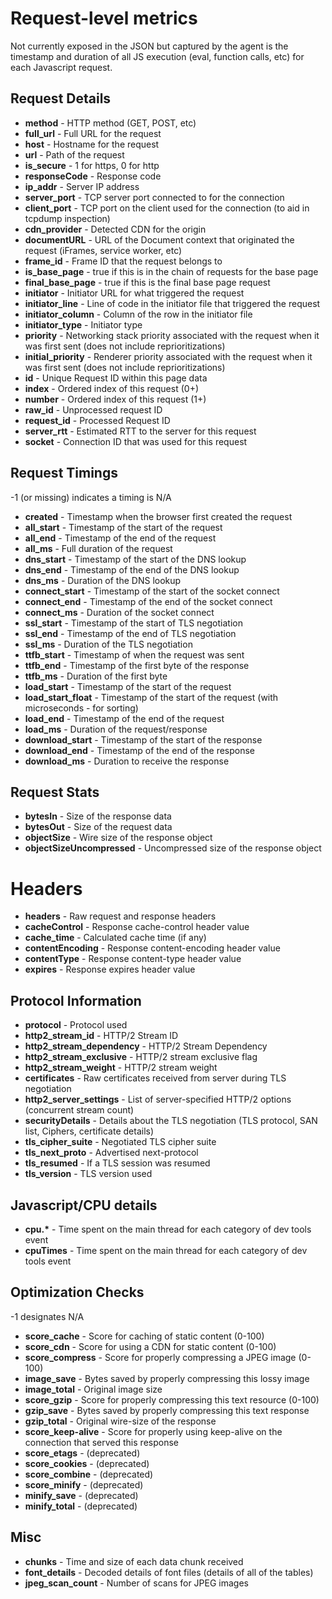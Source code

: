 # Request-level metrics
Not currently exposed in the JSON but captured by the agent is the timestamp and duration of all JS execution (eval, function calls, etc) for each Javascript request.

## Request Details
* **method** - HTTP method (GET, POST, etc)
* **full_url** - Full URL for the request
* **host** - Hostname for the request
* **url** - Path of the request
* **is_secure** - 1 for https, 0 for http
* **responseCode** - Response code
* **ip_addr** - Server IP address
* **server_port** - TCP server port connected to for the connection
* **client_port** - TCP port on the client used for the connection (to aid in tcpdump inspection)
* **cdn_provider** - Detected CDN for the origin
* **documentURL** - URL of the Document context that originated the request (iFrames, service worker, etc)
* **frame_id** - Frame ID that the request belongs to
* **is_base_page** - true if this is in the chain of requests for the base page
* **final_base_page** - true if this is the final base page request
* **initiator** - Initiator URL for what triggered the request
* **initiator_line** - Line of code in the initiator file that triggered the request
* **initiator_column** - Column of the row in the initiator file 
* **initiator_type** - Initiator type
* **priority** - Networking stack priority associated with the request when it was first sent (does not include reprioritizations)
* **initial_priority** - Renderer priority associated with the request when it was first sent (does not include reprioritizations)
* **id** - Unique Request ID within this page data
* **index** - Ordered index of this request (0+)
* **number** - Ordered index of this request (1+)
* **raw_id** - Unprocessed request ID
* **request_id** - Processed Request ID
* **server_rtt** - Estimated RTT to the server for this request
* **socket** - Connection ID that was used for this request

## Request Timings
-1 (or missing) indicates a timing is N/A
* **created** - Timestamp when the browser first created the request
* **all_start** - Timestamp of the start of the request
* **all_end** - Timestamp of the end of the request
* **all_ms** - Full duration of the request
* **dns_start** - Timestamp of the start of the DNS lookup
* **dns_end** - Timestamp of the end of the DNS lookup
* **dns_ms** - Duration of the DNS lookup
* **connect_start** - Timestamp of the start of the socket connect
* **connect_end** - Timestamp of the end of the socket connect
* **connect_ms** - Duration of the socket connect
* **ssl_start** - Timestamp of the start of TLS negotiation
* **ssl_end** - Timestamp of the end of TLS negotiation
* **ssl_ms** - Duration of the TLS negotiation
* **ttfb_start** - Timestamp of when the request was sent
* **ttfb_end** - Timestamp of the first byte of the response
* **ttfb_ms** - Duration of the first byte
* **load_start** - Timestamp of the start of the request
* **load_start_float** - Timestamp of the start of the request (with microseconds - for sorting)
* **load_end** - Timestamp of the end of the request
* **load_ms** - Duration of the request/response
* **download_start** - Timestamp of the start of the response
* **download_end** - Timestamp of the end of the response
* **download_ms** - Duration to receive the response

## Request Stats
* **bytesIn** - Size of the response data
* **bytesOut** - Size of the request data
* **objectSize** - Wire size of the response object
* **objectSizeUncompressed** - Uncompressed size of the response object

# Headers
* **headers** - Raw request and response headers
* **cacheControl** - Response cache-control header value
* **cache_time** - Calculated cache time (if any)
* **contentEncoding** - Response content-encoding header value
* **contentType** - Response content-type header value
* **expires** - Response expires header value

## Protocol Information
* **protocol** - Protocol used
* **http2_stream_id** - HTTP/2 Stream ID
* **http2_stream_dependency** - HTTP/2 Stream Dependency
* **http2_stream_exclusive** - HTTP/2 stream exclusive flag
* **http2_stream_weight** - HTTP/2 stream weight
* **certificates** - Raw certificates received from server during TLS negotiation
* **http2_server_settings** - List of server-specified HTTP/2 options (concurrent stream count)
* **securityDetails** - Details about the TLS negotiation (TLS protocol, SAN list, Ciphers, certificate details)
* **tls_cipher_suite** - Negotiated TLS cipher suite
* **tls_next_proto** - Advertised next-protocol
* **tls_resumed** - If a TLS session was resumed
* **tls_version** - TLS version used

## Javascript/CPU details
* **cpu.\*** - Time spent on the main thread for each category of dev tools event
* **cpuTimes** - Time spent on the main thread for each category of dev tools event

## Optimization Checks
-1 designates N/A
* **score_cache** - Score for caching of static content (0-100)
* **score_cdn** - Score for using a CDN for static content (0-100)
* **score_compress** - Score for properly compressing a JPEG image (0-100)
* **image_save** - Bytes saved by properly compressing this lossy image
* **image_total** - Original image size
* **score_gzip** - Score for properly compressing this text resource (0-100)
* **gzip_save** - Bytes saved by properly compressing this text response
* **gzip_total** - Original wire-size of the response
* **score_keep-alive** - Score for properly using keep-alive on the connection that served this response
* **score_etags** - (deprecated)
* **score_cookies** - (deprecated)
* **score_combine** - (deprecated)
* **score_minify** - (deprecated)
* **minify_save** - (deprecated)
* **minify_total** - (deprecated)

## Misc
* **chunks** - Time and size of each data chunk received
* **font_details** - Decoded details of font files (details of all of the tables)
* **jpeg_scan_count** - Number of scans for JPEG images